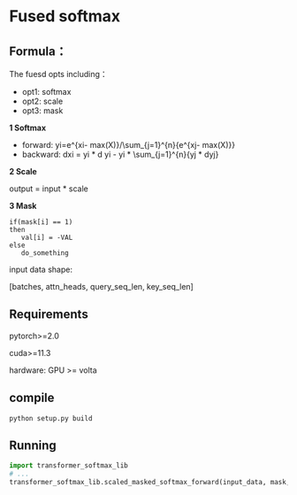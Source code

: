 
# Fused softmax

## Formula： 

The fuesd opts including：
* opt1: softmax
* opt2: scale
* opt3: mask

**1 Softmax**
 
* forward:  yi=e^{xi- max(X)}/\sum_{j=1}^{n}{e^{xj- max(X)}}
* backward: dxi = yi * d yi - yi * \sum_{j=1}^{n}{yj * dyj}  

**2 Scale**

output = input * scale

**3 Mask**
```textmate
if(mask[i] == 1) 
then 
   val[i] = -VAL 
else 
   do_something
```

input data shape: 

[batches, attn_heads, query_seq_len, key_seq_len]



## Requirements

pytorch>=2.0

cuda>=11.3

hardware: GPU >= volta

## compile

```
python setup.py build
```

## Running

```python
import transformer_softmax_lib
# ...
transformer_softmax_lib.scaled_masked_softmax_forward(input_data, mask, scale_factor)
```
